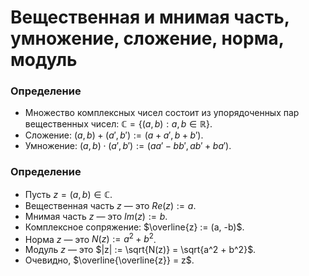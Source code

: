 # Вещественная и мнимая часть, умножение, сложение, норма, модуль
### **Определение**
+ Множество комплексных чисел состоит из упорядоченных пар вещественных чисел:
  $\mathbb{C} = \{(a, b) : a, b \in \mathbb{R}\}$.
+ Сложение: $(a, b) + (a', b') := (a + a', b + b')$.
+ Умножение: $(a, b) \cdot (a', b') := (aa' - bb', ab' + ba')$.

### **Определение**
+ Пусть $z = (a, b) \in \mathbb{C}$.
+ Вещественная часть $z$ — это $Re(z) := a$.
+ Мнимая часть $z$ — это $Im(z) := b$.
+ Комплексное сопряжение: $\overline{z} := (a, -b)$.
+ Норма $z$ — это $N(z) := a^2 + b^2$.
+ Модуль $z$ — это $|z| := \sqrt{N(z)} = \sqrt{a^2 + b^2}$.
+ Очевидно, $\overline{\overline{z}} = z$.

